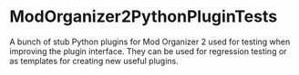 # ModOrganizer2PythonPluginTests
A bunch of stub Python plugins for Mod Organizer 2 used for testing when improving the plugin interface. They can be used for regression testing or as templates for creating new useful plugins.
